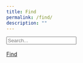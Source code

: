 ```yaml
---
title: Find
permalink: /find/
description: ""
---
```

<form id="form" role="search">
      <input type="search" id="query" name="q"
       placeholder="Search..."
       aria-label="Search through site content"><br><br>
	<a href="/SampleData/">Find</a>
    </form>